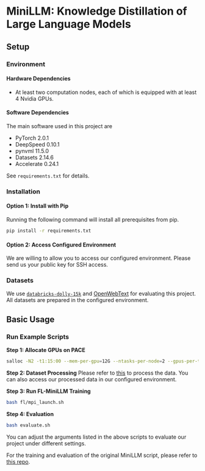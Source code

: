 # MiniLLM: Knowledge Distillation of Large Language Models

## Setup

### Environment

#### Hardware Dependencies

- At least two computation nodes, each of which is equipped with at least 4 Nvidia GPUs.

#### Software Dependencies

The main software used in this project are

- PyTorch 2.0.1
- DeepSpeed 0.10.1
- pynvml 11.5.0
- Datasets 2.14.6
- Accelerate 0.24.1

See `requirements.txt` for details.

### Installation

#### Option 1: Install with Pip

Running the following command will install all prerequisites from pip.

```bash
pip install -r requirements.txt
```

#### Option 2: Access Configured Environment

We are willing to allow you to access our configured environment. Please send us your public key for SSH access.

### Datasets

We use [`databricks-dolly-15k`](https://huggingface.co/datasets/databricks/databricks-dolly-15k) and [OpenWebText](https://huggingface.co/datasets/Skylion007/openwebtext) for evaluating this project. All datasets are prepared in the configured environment.

## Basic Usage

### Run Example Scripts

**Step 1: Allocate GPUs on PACE**

```bash
salloc -N2 -t1:15:00 --mem-per-gpu=12G --ntasks-per-node=2 --gpus-per-task=2
```

**Step 2: Dataset Processing**
Please refer to [this](https://github.com/microsoft/LMOps/tree/main/minillm) to process the data. You can also access our processed data in our configured environment.

**Step 3: Run FL-MiniLLM Training**

```bash
bash fl/mpi_launch.sh
```

**Step 4: Evaluation**

```bash
bash evaluate.sh
```

You can adjust the arguments listed in the above scripts to evaluate our project under different settings.

For the training and evaluation of the original MiniLLM script, please refer to [this repo](https://github.com/microsoft/LMOps/tree/main/minillm).
